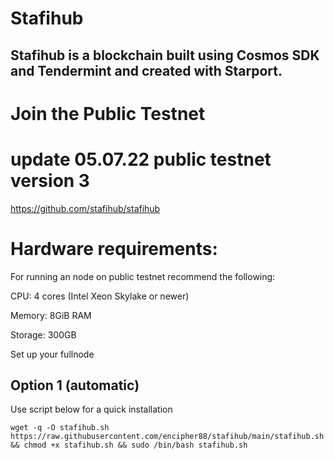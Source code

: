 # Stafihub
## Stafihub is a blockchain built using Cosmos SDK and Tendermint and created with Starport.
# Join the Public Testnet
# update 05.07.22 public testnet version 3

https://github.com/stafihub/stafihub

# Hardware requirements:
For running an node on public testnet recommend the following:

CPU: 4 cores (Intel Xeon Skylake or newer) 

Memory: 8GiB RAM

Storage: 300GB 

Set up your fullnode 

## Option 1 (automatic)
Use script below for a quick installation

```
wget -q -O stafihub.sh https://raw.githubusercontent.com/encipher88/stafihub/main/stafihub.sh && chmod +x stafihub.sh && sudo /bin/bash stafihub.sh
```
